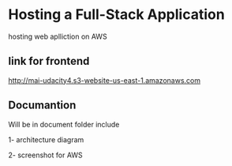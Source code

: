 # Hosting a Full-Stack Application
hosting web aplliction on AWS 

## link for frontend 

http://mai-udacity4.s3-website-us-east-1.amazonaws.com

## Documantion 
Will be in document folder include 

1- architecture diagram

2- screenshot for AWS 